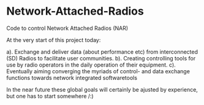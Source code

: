 # Network-Attached-Radios
Code to control Network Attached Radios (NAR)

At the very start of this project today:

a). Exchange and deliver data (about performance etc) from interconnected (SD) Radios to facilitate user communities.
b). Creating controlling tools for use by radio operators in the daily operation of their equipment.
c). Eventually aiming converging the myriads of control- and data exchange functions towards network integrated softwaretools

In the near future these global goals will certainly be ajusted by experience, but one has to start somewhere /:)


